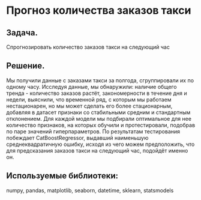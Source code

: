 # Прогноз количества заказов такси

## Задача.  
Спрогнозировать количество заказов такси на следующий час
## Решение. 
Мы получили данные с заказами такси за полгода, сгруппировали их по одному часу. Исследуя данные, мы обнаружили: наличие общего тренда - количество заказов растёт, закономерности в течение дня и недели, выяснили, что временной ряд, с которым мы работаем нестационарен, но мы может сделать его более стационарным, добавляя в датасет признаки со стабильными средним и стандартным отклонением.
Для каждой модели мы подбирали оптимальное для нее количество признаков, на которых обучили и протестировали, подобрав по паре значений гиперпараметров. По результатам тестирования побеждает CatBoostRegressor, выдавший наименьшую среднеквадратичную ошибку, исходя из чего можем предположить, что для предсказания заказов такси на следующий час, подойдёт именно он.
## Используемые библиотеки:
numpy, pandas, matplotlib, seaborn, datetime, sklearn, statsmodels 
